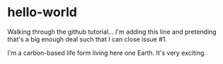 # hello-world
Walking through the github tutorial...
I'm adding this line and pretending that's a big enough deal such that I can close issue #1.

I'm a carbon-based life form living here one Earth. It's very exciting.
